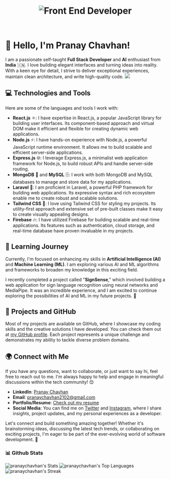 <h1 align="center">
   <img alt="Front End Developer" src="https://github.com/PranayChavhan/PranayChavhan/assets/85397500/36470d8c-38d8-4147-a360-20639b0ec358" />
</h1>


<br />

<!-- Your Introduction README File -->

# 👋 Hello, I'm Pranay Chavhan!

I am a passionate self-taught **Full Stack Developer** and **AI** enthusiast from **India** 🇮🇳. I love building elegant interfaces and turning ideas into reality. With a keen eye for detail, I strive to deliver exceptional experiences, maintain clean architecture, and write high-quality code.
[![](https://visitcount.itsvg.in/api?id=pranaychavhan&label=Profile%20Views&color=12&icon=0&pretty=true)](https://visitcount.itsvg.in)
## 💻 Technologies and Tools

Here are some of the languages and tools I work with:

- **React.js** ⚛️: I have expertise in React.js, a popular JavaScript library for building user interfaces. Its component-based approach and virtual DOM make it efficient and flexible for creating dynamic web applications.
- **Node.js** ⚡: I have hands-on experience with Node.js, a powerful JavaScript runtime environment. It allows me to build scalable and efficient server-side applications.
- **Express.js** 🌐: I leverage Express.js, a minimalist web application framework for Node.js, to build robust APIs and handle server-side routing.
- **MongoDB** 🍃 and **MySQL** 🗄️: I work with both MongoDB and MySQL databases to manage and store data for my applications.
- **Laravel** 🚀: I am proficient in Laravel, a powerful PHP framework for building web applications. Its expressive syntax and rich ecosystem enable me to create robust and scalable solutions.
- **Tailwind CSS** 💅: I love using Tailwind CSS for styling my projects. Its utility-first approach and extensive set of pre-built classes make it easy to create visually appealing designs.
- **Firebase** 🔥: I have utilized Firebase for building scalable and real-time applications. Its features such as authentication, cloud storage, and real-time database have proven invaluable in my projects.


## 🌱 Learning Journey

Currently, I'm focused on enhancing my skills in **Artificial Intelligence (AI)** and **Machine Learning (ML)**. I am exploring various AI and ML algorithms and frameworks to broaden my knowledge in this exciting field.

I recently completed a project called "**SignSense**," which involved building a web application for sign language recognition using neural networks and MediaPipe. It was an incredible experience, and I am excited to continue exploring the possibilities of AI and ML in my future projects. 🤖

## 🔨 Projects and GitHub

Most of my projects are available on GitHub, where I showcase my coding skills and the creative solutions I have developed. You can check them out at [my GitHub profile](https://github.com/PranayChavhan/PranayChavhan). Each project represents a unique challenge and demonstrates my ability to tackle diverse problem domains.

## 🌍 Connect with Me

If you have any questions, want to collaborate, or just want to say hi, feel free to reach out to me. I'm always happy to help and engage in meaningful discussions within the tech community! 😊

- **LinkedIn**: [Pranay Chavhan](https://www.linkedin.com/in/pranay-chavhan-38785a224/)
- **Email**: pranaychavhan2102@gmail.com
- **Portfolio/Resume**: [Check out my resume](https://pranaychavhan.netlify.app/)
- **Social Media**: You can find me on [Twitter](https://twitter.com/username) and [Instagram](https://instagram.com/p.r.a.n.a.y_chavhan), where I share insights, project updates, and my personal experiences as a developer.

Let's connect and build something amazing together! Whether it's brainstorming ideas, discussing the latest tech trends, or collaborating on exciting projects, I'm eager to be part of the ever-evolving world of software development. 🚀

### 📊 Github Stats
![pranaychavhan's Stats](https://github-readme-stats.vercel.app/api?username=pranaychavhan&theme=react&show_icons=true&hide_border=true&count_private=true)
![pranaychavhan's Top Languages](https://github-readme-stats.vercel.app/api/top-langs/?username=pranaychavhan&theme=react&show_icons=true&hide_border=true&layout=compact)
![pranaychavhan's Streak](https://github-readme-streak-stats.herokuapp.com/?user=pranaychavhan&theme=react&hide_border=true)



